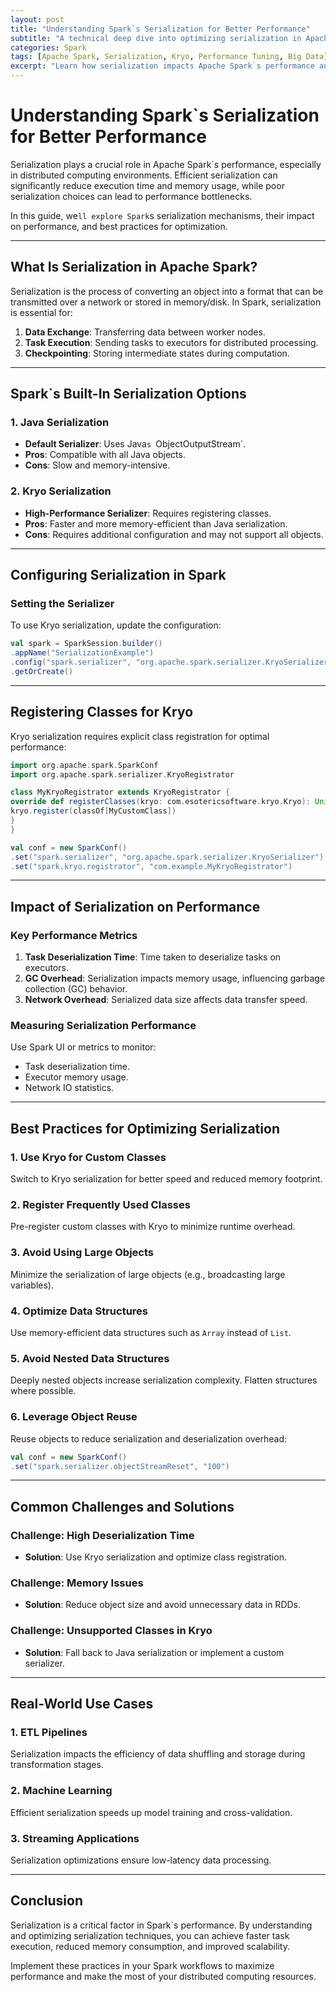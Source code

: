 ```yaml
---
layout: post
title: "Understanding Spark`s Serialization for Better Performance"
subtitle: "A technical deep dive into optimizing serialization in Apache Spark for enhanced performance."
categories: Spark
tags: [Apache Spark, Serialization, Kryo, Performance Tuning, Big Data]
excerpt: "Learn how serialization impacts Apache Spark`s performance and discover techniques to optimize it for large-scale data processing."
---
```


# Understanding Spark`s Serialization for Better Performance

Serialization plays a crucial role in Apache Spark`s performance, especially in distributed computing environments. Efficient serialization can significantly reduce execution time and memory usage, while poor serialization choices can lead to performance bottlenecks.

In this guide, we`ll explore Spark`s serialization mechanisms, their impact on performance, and best practices for optimization.

---

## What Is Serialization in Apache Spark?

Serialization is the process of converting an object into a format that can be transmitted over a network or stored in memory/disk. In Spark, serialization is essential for:

1. **Data Exchange**: Transferring data between worker nodes.
2. **Task Execution**: Sending tasks to executors for distributed processing.
3. **Checkpointing**: Storing intermediate states during computation.

---

## Spark`s Built-In Serialization Options

### 1. **Java Serialization**
- **Default Serializer**: Uses Java`s `ObjectOutputStream`.
- **Pros**: Compatible with all Java objects.
- **Cons**: Slow and memory-intensive.

### 2. **Kryo Serialization**
- **High-Performance Serializer**: Requires registering classes.
- **Pros**: Faster and more memory-efficient than Java serialization.
- **Cons**: Requires additional configuration and may not support all objects.

---

## Configuring Serialization in Spark

### Setting the Serializer
To use Kryo serialization, update the configuration:
```scala
val spark = SparkSession.builder()
.appName("SerializationExample")
.config("spark.serializer", "org.apache.spark.serializer.KryoSerializer")
.getOrCreate()
```

---

## Registering Classes for Kryo

Kryo serialization requires explicit class registration for optimal performance:
```scala
import org.apache.spark.SparkConf
import org.apache.spark.serializer.KryoRegistrator

class MyKryoRegistrator extends KryoRegistrator {
override def registerClasses(kryo: com.esotericsoftware.kryo.Kryo): Unit = {
kryo.register(classOf[MyCustomClass])
}
}

val conf = new SparkConf()
.set("spark.serializer", "org.apache.spark.serializer.KryoSerializer")
.set("spark.kryo.registrator", "com.example.MyKryoRegistrator")
```

---

## Impact of Serialization on Performance

### Key Performance Metrics
1. **Task Deserialization Time**: Time taken to deserialize tasks on executors.
2. **GC Overhead**: Serialization impacts memory usage, influencing garbage collection (GC) behavior.
3. **Network Overhead**: Serialized data size affects data transfer speed.

### Measuring Serialization Performance
Use Spark UI or metrics to monitor:
- Task deserialization time.
- Executor memory usage.
- Network IO statistics.

---

## Best Practices for Optimizing Serialization

### 1. Use Kryo for Custom Classes
Switch to Kryo serialization for better speed and reduced memory footprint.

### 2. Register Frequently Used Classes
Pre-register custom classes with Kryo to minimize runtime overhead.

### 3. Avoid Using Large Objects
Minimize the serialization of large objects (e.g., broadcasting large variables).

### 4. Optimize Data Structures
Use memory-efficient data structures such as `Array` instead of `List`.

### 5. Avoid Nested Data Structures
Deeply nested objects increase serialization complexity. Flatten structures where possible.

### 6. Leverage Object Reuse
Reuse objects to reduce serialization and deserialization overhead:
```scala
val conf = new SparkConf()
.set("spark.serializer.objectStreamReset", "100")
```

---

## Common Challenges and Solutions

### Challenge: High Deserialization Time
- **Solution**: Use Kryo serialization and optimize class registration.

### Challenge: Memory Issues
- **Solution**: Reduce object size and avoid unnecessary data in RDDs.

### Challenge: Unsupported Classes in Kryo
- **Solution**: Fall back to Java serialization or implement a custom serializer.

---

## Real-World Use Cases

### 1. **ETL Pipelines**
Serialization impacts the efficiency of data shuffling and storage during transformation stages.

### 2. **Machine Learning**
Efficient serialization speeds up model training and cross-validation.

### 3. **Streaming Applications**
Serialization optimizations ensure low-latency data processing.

---

## Conclusion

Serialization is a critical factor in Spark`s performance. By understanding and optimizing serialization techniques, you can achieve faster task execution, reduced memory consumption, and improved scalability.

Implement these practices in your Spark workflows to maximize performance and make the most of your distributed computing resources.
